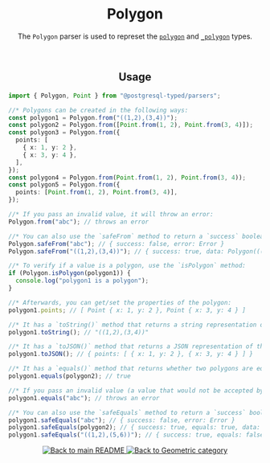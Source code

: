 <h1 align="center">
	Polygon
</h1>
<p align="center">
  The <code>Polygon</code> parser is used to represet the <a href="https://www.postgresql.org/docs/current/datatype-geometric.html#DATATYPE-POLYGON"><code>polygon</code></a> and <a href="https://www.postgresql.org/docs/current/datatype-geometric.html#DATATYPE-POLYGON"><code>_polygon</code></a> types.
</p>
<br/>

<!-- Usage -->
<h2 align="center">
	Usage
</h2>

```ts
import { Polygon, Point } from "@postgresql-typed/parsers";

//* Polygons can be created in the following ways:
const polygon1 = Polygon.from("((1,2),(3,4))");
const polygon2 = Polygon.from([Point.from(1, 2), Point.from(3, 4)]);
const polygon3 = Polygon.from({
  points: [
    { x: 1, y: 2 },
    { x: 3, y: 4 },
  ],
});
const polygon4 = Polygon.from(Point.from(1, 2), Point.from(3, 4));
const polygon5 = Polygon.from({
  points: [Point.from(1, 2), Point.from(3, 4)],
});

//* If you pass an invalid value, it will throw an error:
Polygon.from("abc"); // throws an error

//* You can also use the `safeFrom` method to return a `success` boolean instead of throwing an error:
Polygon.safeFrom("abc"); // { success: false, error: Error }
Polygon.safeFrom("((1,2),(3,4))"); // { success: true, data: Polygon(((1,2),(3,4))) }

//* To verify if a value is a polygon, use the `isPolygon` method:
if (Polygon.isPolygon(polygon1)) {
  console.log("polygon1 is a polygon");
}

//* Afterwards, you can get/set the properties of the polygon:
polygon1.points; // [ Point { x: 1, y: 2 }, Point { x: 3, y: 4 } ]

//* It has a `toString()` method that returns a string representation of the polygon:
polygon1.toString(); // "((1,2),(3,4))"

//* It has a `toJSON()` method that returns a JSON representation of the polygon:
polygon1.toJSON(); // { points: [ { x: 1, y: 2 }, { x: 3, y: 4 } ] }

//* It has a `equals()` method that returns whether two polygons are equal:
polygon1.equals(polygon2); // true

//* If you pass an invalid value (a value that would not be accepted by the `from` method), it will throw an error:
polygon1.equals("abc"); // throws an error

//* You can also use the `safeEquals` method to return a `success` boolean instead of throwing an error:
polygon1.safeEquals("abc"); // { success: false, error: Error }
polygon1.safeEquals(polygon2); // { success: true, equals: true, data: polygon2 }
polygon1.safeEquals("((1,2),(5,6))"); // { success: true, equals: false, data: Polygon(((1,2),(5,6))) }
```

<p align="center">
  <!-- Back to main README button -->
  <a href="../../README.md">
    <img src="https://img.shields.io/badge/-Back%20to%20main%20README-blue" alt="Back to main README" />
  </a>
  <!-- Back to category button -->
  <a href="./Geometric.md">
    <img src="https://img.shields.io/badge/-Back%20to%20Geometric%20category-blue" alt="Back to Geometric category" />
  </a>
</p>